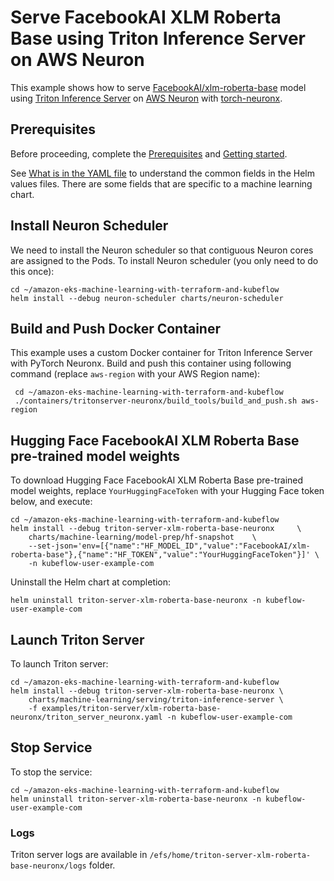 # Serve FacebookAI XLM Roberta Base using Triton Inference Server on AWS Neuron

This example shows how to serve [FacebookAI/xlm-roberta-base](https://huggingface.co/FacebookAI/xlm-roberta-base) model using [Triton Inference Server](https://github.com/triton-inference-server) on [AWS Neuron](https://awsdocs-neuron.readthedocs-hosted.com/en/latest/index.html) with [torch-neuronx](https://awsdocs-neuron.readthedocs-hosted.com/en/latest/general/setup/torch-neuronx.html).

## Prerequisites

Before proceeding, complete the [Prerequisites](../../../README.md#prerequisites) and [Getting started](../../../README.md#getting-started). 

See [What is in the YAML file](../../../README.md#what-is-in-the-yaml-file) to understand the common fields in the Helm values files. There are some fields that are specific to a machine learning chart.

## Install Neuron Scheduler

We need to install the Neuron scheduler so that contiguous Neuron cores are assigned to the Pods. To install Neuron scheduler (you only need to do this once):

    cd ~/amazon-eks-machine-learning-with-terraform-and-kubeflow
    helm install --debug neuron-scheduler charts/neuron-scheduler 
    
## Build and Push Docker Container

This example uses a custom Docker container for Triton Inference Server with PyTorch Neuronx. Build and push this container using following command (replace `aws-region` with your AWS Region name):

     cd ~/amazon-eks-machine-learning-with-terraform-and-kubeflow
     ./containers/tritonserver-neuronx/build_tools/build_and_push.sh aws-region

## Hugging Face FacebookAI XLM Roberta Base pre-trained model weights

To download Hugging Face FacebookAI XLM Roberta Base pre-trained model weights, replace `YourHuggingFaceToken` with your Hugging Face token below, and execute:

    cd ~/amazon-eks-machine-learning-with-terraform-and-kubeflow
    helm install --debug triton-server-xlm-roberta-base-neuronx     \
        charts/machine-learning/model-prep/hf-snapshot    \
        --set-json='env=[{"name":"HF_MODEL_ID","value":"FacebookAI/xlm-roberta-base"},{"name":"HF_TOKEN","value":"YourHuggingFaceToken"}]' \
        -n kubeflow-user-example-com

Uninstall the Helm chart at completion:

    helm uninstall triton-server-xlm-roberta-base-neuronx -n kubeflow-user-example-com


## Launch Triton Server

To launch Triton server:

    cd ~/amazon-eks-machine-learning-with-terraform-and-kubeflow
    helm install --debug triton-server-xlm-roberta-base-neuronx \
        charts/machine-learning/serving/triton-inference-server \
        -f examples/triton-server/xlm-roberta-base-neuronx/triton_server_neuronx.yaml -n kubeflow-user-example-com


## Stop Service

To stop the service:

    cd ~/amazon-eks-machine-learning-with-terraform-and-kubeflow
    helm uninstall triton-server-xlm-roberta-base-neuronx -n kubeflow-user-example-com

### Logs

Triton server logs are available in `/efs/home/triton-server-xlm-roberta-base-neuronx/logs` folder. 
